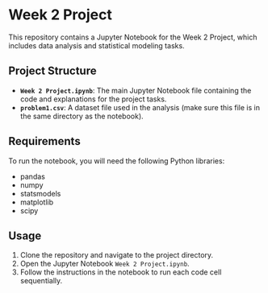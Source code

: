 # Week 2 Project

This repository contains a Jupyter Notebook for the Week 2 Project, which includes data analysis and statistical modeling tasks. 

## Project Structure

- **`Week 2 Project.ipynb`**: The main Jupyter Notebook file containing the code and explanations for the project tasks.
- **`problem1.csv`**: A dataset file used in the analysis (make sure this file is in the same directory as the notebook).

## Requirements

To run the notebook, you will need the following Python libraries:

- pandas
- numpy
- statsmodels
- matplotlib
- scipy

## Usage

1. Clone the repository and navigate to the project directory.
2. Open the Jupyter Notebook `Week 2 Project.ipynb`.
3. Follow the instructions in the notebook to run each code cell sequentially.
